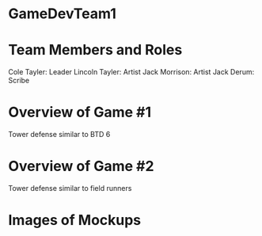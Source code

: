 # GameDevTeam1

# Team Members and Roles
Cole Tayler: Leader
Lincoln Tayler: Artist
Jack Morrison: Artist 
Jack Derum: Scribe
# Overview of Game #1
Tower defense similar to BTD 6
# Overview of Game #2
Tower defense similar to field runners
# Images of Mockups
